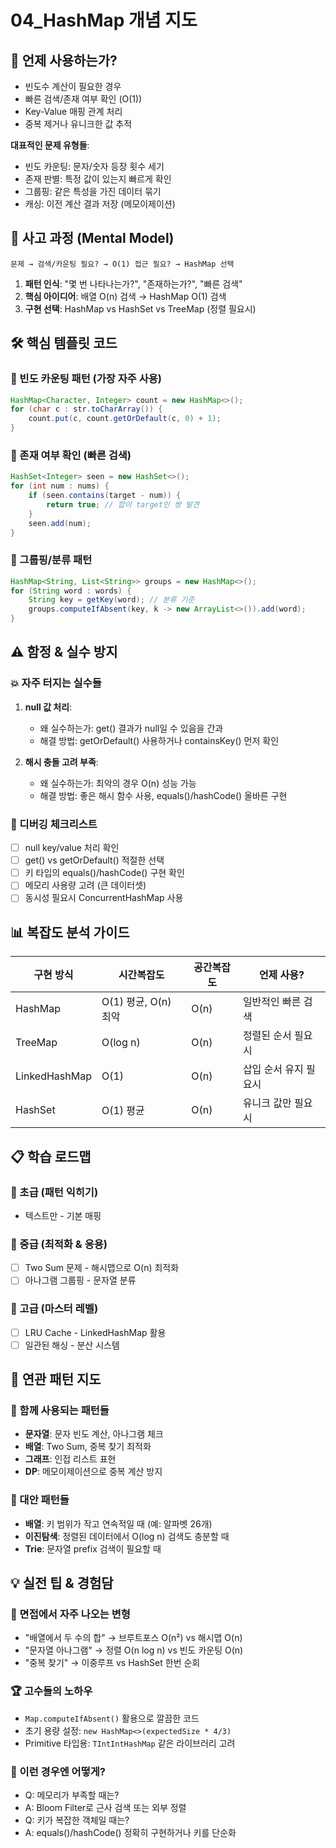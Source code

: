 # 04_HashMap 개념 지도

## 🎯 언제 사용하는가?
- 빈도수 계산이 필요한 경우
- 빠른 검색/존재 여부 확인 (O(1))
- Key-Value 매핑 관계 처리
- 중복 제거나 유니크한 값 추적

**대표적인 문제 유형들**:
- 빈도 카운팅: 문자/숫자 등장 횟수 세기
- 존재 판별: 특정 값이 있는지 빠르게 확인
- 그룹핑: 같은 특성을 가진 데이터 묶기
- 캐싱: 이전 계산 결과 저장 (메모이제이션)

## 🧠 사고 과정 (Mental Model)
```
문제 → 검색/카운팅 필요? → O(1) 접근 필요? → HashMap 선택
```

1. **패턴 인식**: "몇 번 나타나는가?", "존재하는가?", "빠른 검색"
2. **핵심 아이디어**: 배열 O(n) 검색 → HashMap O(1) 검색
3. **구현 선택**: HashMap vs HashSet vs TreeMap (정렬 필요시)

## 🛠️ 핵심 템플릿 코드

### 🔸 빈도 카운팅 패턴 (가장 자주 사용)
```java
HashMap<Character, Integer> count = new HashMap<>();
for (char c : str.toCharArray()) {
    count.put(c, count.getOrDefault(c, 0) + 1);
}
```

### 🔸 존재 여부 확인 (빠른 검색)
```java
HashSet<Integer> seen = new HashSet<>();
for (int num : nums) {
    if (seen.contains(target - num)) {
        return true; // 합이 target인 쌍 발견
    }
    seen.add(num);
}
```

### 🔸 그룹핑/분류 패턴
```java
HashMap<String, List<String>> groups = new HashMap<>();
for (String word : words) {
    String key = getKey(word); // 분류 기준
    groups.computeIfAbsent(key, k -> new ArrayList<>()).add(word);
}
```

## ⚠️ 함정 & 실수 방지

### 💥 자주 터지는 실수들
1. **null 값 처리**:
   - 왜 실수하는가: get() 결과가 null일 수 있음을 간과
   - 해결 방법: getOrDefault() 사용하거나 containsKey() 먼저 확인
   
2. **해시 충돌 고려 부족**:
   - 왜 실수하는가: 최악의 경우 O(n) 성능 가능
   - 해결 방법: 좋은 해시 함수 사용, equals()/hashCode() 올바른 구현

### 🎯 디버깅 체크리스트
- [ ] null key/value 처리 확인
- [ ] get() vs getOrDefault() 적절한 선택
- [ ] 키 타입의 equals()/hashCode() 구현 확인
- [ ] 메모리 사용량 고려 (큰 데이터셋)
- [ ] 동시성 필요시 ConcurrentHashMap 사용

## 📊 복잡도 분석 가이드

| 구현 방식 | 시간복잡도 | 공간복잡도 | 언제 사용? |
|-----------|------------|------------|------------|
| HashMap | O(1) 평균, O(n) 최악 | O(n) | 일반적인 빠른 검색 |
| TreeMap | O(log n) | O(n) | 정렬된 순서 필요시 |
| LinkedHashMap | O(1) | O(n) | 삽입 순서 유지 필요시 |
| HashSet | O(1) 평균 | O(n) | 유니크 값만 필요시 |

## 📋 학습 로드맵

### 🥉 초급 (패턴 익히기)
- 텍스트만 - 기본 매핑

### 🥈 중급 (최적화 & 응용)  
- [ ] Two Sum 문제 - 해시맵으로 O(n) 최적화
- [ ] 아나그램 그룹핑 - 문자열 분류

### 🥇 고급 (마스터 레벨)
- [ ] LRU Cache - LinkedHashMap 활용
- [ ] 일관된 해싱 - 분산 시스템

## 🔗 연관 패턴 지도

### 🤝 함께 사용되는 패턴들
- **문자열**: 문자 빈도 계산, 아나그램 체크
- **배열**: Two Sum, 중복 찾기 최적화
- **그래프**: 인접 리스트 표현
- **DP**: 메모이제이션으로 중복 계산 방지

### 🔀 대안 패턴들  
- **배열**: 키 범위가 작고 연속적일 때 (예: 알파벳 26개)
- **이진탐색**: 정렬된 데이터에서 O(log n) 검색도 충분할 때
- **Trie**: 문자열 prefix 검색이 필요할 때

## 💡 실전 팁 & 경험담

### 🎪 면접에서 자주 나오는 변형
- "배열에서 두 수의 합" → 브루트포스 O(n²) vs 해시맵 O(n)
- "문자열 아나그램" → 정렬 O(n log n) vs 빈도 카운팅 O(n)
- "중복 찾기" → 이중루프 vs HashSet 한번 순회

### 🏆 고수들의 노하우
- `Map.computeIfAbsent()` 활용으로 깔끔한 코드
- 초기 용량 설정: `new HashMap<>(expectedSize * 4/3)`
- Primitive 타입용: `TIntIntHashMap` 같은 라이브러리 고려

### 🤔 이런 경우엔 어떻게?
- Q: 메모리가 부족할 때는?
- A: Bloom Filter로 근사 검색 또는 외부 정렬
- Q: 키가 복잡한 객체일 때는?
- A: equals()/hashCode() 정확히 구현하거나 키를 단순화
